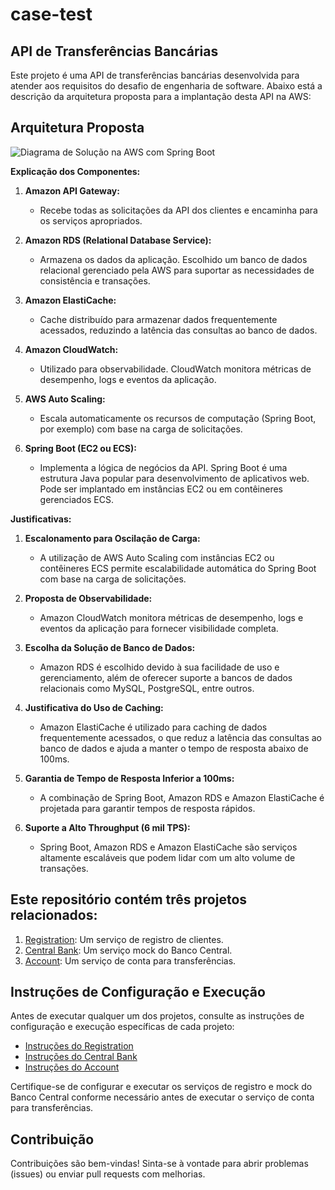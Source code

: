 # case-test

## API de Transferências Bancárias

Este projeto é uma API de transferências bancárias desenvolvida para atender aos requisitos do desafio de engenharia de software. Abaixo está a descrição da arquitetura proposta para a implantação desta API na AWS:

## Arquitetura Proposta

![Diagrama de Solução na AWS com Spring Boot](https://github.com/minitato/case-test/assets/6674638/89b1f4b0-28ba-4dad-9e15-c6aec296212a)

**Explicação dos Componentes:**

1. **Amazon API Gateway:**
   - Recebe todas as solicitações da API dos clientes e encaminha para os serviços apropriados.

2. **Amazon RDS (Relational Database Service):**
   - Armazena os dados da aplicação. Escolhido um banco de dados relacional gerenciado pela AWS para suportar as necessidades de consistência e transações.

3. **Amazon ElastiCache:**
   - Cache distribuído para armazenar dados frequentemente acessados, reduzindo a latência das consultas ao banco de dados.

4. **Amazon CloudWatch:**
   - Utilizado para observabilidade. CloudWatch monitora métricas de desempenho, logs e eventos da aplicação.

5. **AWS Auto Scaling:**
   - Escala automaticamente os recursos de computação (Spring Boot, por exemplo) com base na carga de solicitações.

6. **Spring Boot (EC2 ou ECS):**
   - Implementa a lógica de negócios da API. Spring Boot é uma estrutura Java popular para desenvolvimento de aplicativos web. Pode ser implantado em instâncias EC2 ou em contêineres gerenciados ECS.

**Justificativas:**

1. **Escalonamento para Oscilação de Carga:**
   - A utilização de AWS Auto Scaling com instâncias EC2 ou contêineres ECS permite escalabilidade automática do Spring Boot com base na carga de solicitações.

2. **Proposta de Observabilidade:**
   - Amazon CloudWatch monitora métricas de desempenho, logs e eventos da aplicação para fornecer visibilidade completa.

3. **Escolha da Solução de Banco de Dados:**
   - Amazon RDS é escolhido devido à sua facilidade de uso e gerenciamento, além de oferecer suporte a bancos de dados relacionais como MySQL, PostgreSQL, entre outros.

4. **Justificativa do Uso de Caching:**
   - Amazon ElastiCache é utilizado para caching de dados frequentemente acessados, o que reduz a latência das consultas ao banco de dados e ajuda a manter o tempo de resposta abaixo de 100ms.

5. **Garantia de Tempo de Resposta Inferior a 100ms:**
   - A combinação de Spring Boot, Amazon RDS e Amazon ElastiCache é projetada para garantir tempos de resposta rápidos.

6. **Suporte a Alto Throughput (6 mil TPS):**
   - Spring Boot, Amazon RDS e Amazon ElastiCache são serviços altamente escaláveis que podem lidar com um alto volume de transações.


## Este repositório contém três projetos relacionados:

1. [Registration](registration/README.md): Um serviço de registro de clientes.
2. [Central Bank](central-bank-mock/README.md): Um serviço mock do Banco Central.
3. [Account](account/README.md): Um serviço de conta para transferências.

## Instruções de Configuração e Execução

Antes de executar qualquer um dos projetos, consulte as instruções de configuração e execução específicas de cada projeto:

- [Instruções do Registration](registration/README.md)
- [Instruções do Central Bank](central-bank-mock/README.md)
- [Instruções do Account](account/README.md)

Certifique-se de configurar e executar os serviços de registro e mock do Banco Central conforme necessário antes de executar o serviço de conta para transferências.

## Contribuição

Contribuições são bem-vindas! Sinta-se à vontade para abrir problemas (issues) ou enviar pull requests com melhorias.
